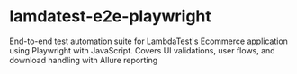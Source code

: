 # lamdatest-e2e-playwright
End-to-end test automation suite for LambdaTest's Ecommerce application using Playwright with JavaScript. Covers UI validations, user flows, and download handling with Allure reporting
